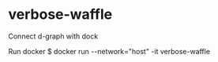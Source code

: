 # verbose-waffle
Connect d-graph with dock

Run docker 
$ docker run --network="host" -it verbose-waffle 
